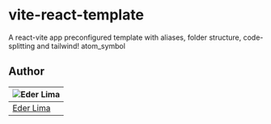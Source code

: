 # vite-react-template

A react-vite app preconfigured template with aliases, folder structure, code-splitting and tailwind! atom_symbol

## Author

| ![Eder Lima](https://github.com/asynched.png?size=100) |
| ------------------------------------------------------ |
| [Eder Lima](https://github.com/asynched)               |
